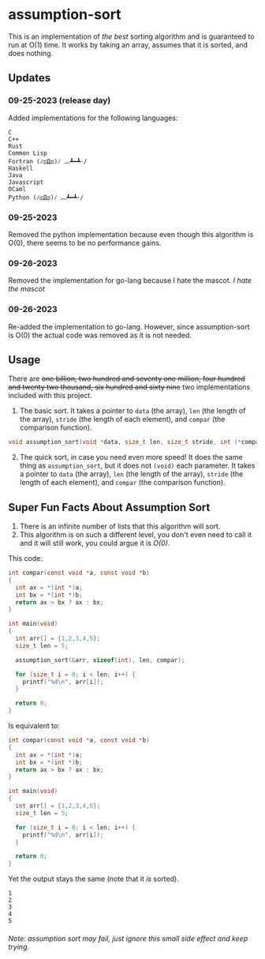# assumption-sort

This is an implementation of *the best* sorting algorithm and is guaranteed to run at O(1) time. It works by taking an array, assumes that it is sorted, and does nothing.

## Updates

### 09-25-2023 (release day)

Added implementations for the following languages:

```
C
C++
Rust
Common Lisp
Fortran (ﾉಥДಥ)ﾉ ︵┻━┻･/
Haskell
Java
Javascript
OCaml
Python (ﾉಥДಥ)ﾉ ︵┻━┻･/
```

### 09-25-2023

Removed the python implementation because even though this algorithm is O(0), there seems to be no performance gains.

### 09-26-2023

Removed the implementation for go-lang because I hate the mascot. *I hate the mascot*

### 09-26-2023

Re-added the implementation to go-lang. However, since assumption-sort is O(0) the actual code was removed as it is not needed.

## Usage

There are ~~one billion, two hundred and seventy one million, four hundred and twenty two thousand, six hundred and sixty nine~~ two implementations included with this project.

1. The basic sort. It takes a pointer to `data` (the array), `len` (the length of the array), `stride` (the length of each element), and `compar` (the comparison function).

```c
void assumption_sort(void *data, size_t len, size_t stride, int (*compar)(const void *, const void *));
```

2. The quick sort, in case you need even more speed! It does the same thing as `assumption_sort`, but it does not `(void)` each parameter. It takes a pointer to `data` (the array), `len` (the length of the array), `stride` (the length of each element), and `compar` (the comparison function).


## Super Fun Facts About Assumption Sort
1. There is an infinite number of lists that this algorithm will sort.
2. This algorithm is on such a different level, you don't even need to call it and it will still work, you could argue it is *O(0)*.

This code:
```c
int compar(const void *a, const void *b)
{
  int ax = *(int *)a;
  int bx = *(int *)b;
  return ax > bx ? ax : bx;
}

int main(void)
{
  int arr[] = {1,2,3,4,5};
  size_t len = 5;

  assumption_sort(&arr, sizeof(int), len, compar);

  for (size_t i = 0; i < len; i++) {
    printf("%d\n", arr[i]);
  }

  return 0;
}
```

Is equivalent to:
```c
int compar(const void *a, const void *b)
{
  int ax = *(int *)a;
  int bx = *(int *)b;
  return ax > bx ? ax : bx;
}

int main(void)
{
  int arr[] = {1,2,3,4,5};
  size_t len = 5;

  for (size_t i = 0; i < len; i++) {
    printf("%d\n", arr[i]);
  }

  return 0;
}
```

Yet the output stays the same (note that it *is* sorted).
```
1
2
3
4
5
```

###### Note: assumption sort may fail, just ignore this small side effect and keep trying.
